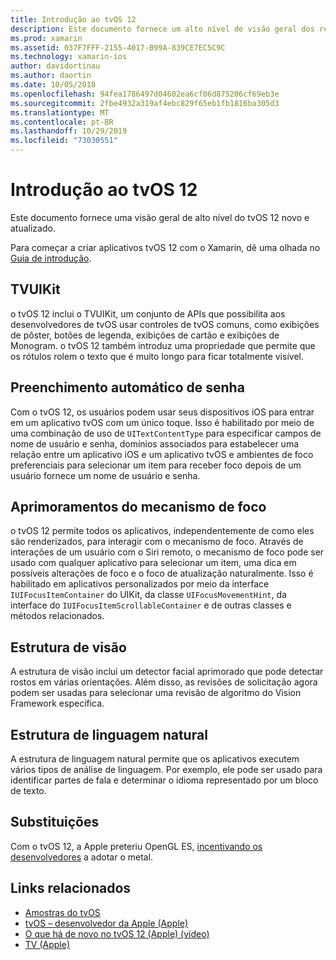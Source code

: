 ```yaml
---
title: Introdução ao tvOS 12
description: Este documento fornece um alto nível de visão geral dos recursos novos e atualizados no tvOS 12 para os quais a versão de visualização do C# Xamarin atualmente fornece associações.
ms.prod: xamarin
ms.assetid: 037F7FFF-2155-4017-B99A-839CE7EC5C9C
ms.technology: xamarin-ios
author: davidortinau
ms.author: daortin
ms.date: 10/05/2018
ms.openlocfilehash: 94fea1786497d04602ea6cf06d875206cf69eb3e
ms.sourcegitcommit: 2fbe4932a319af4ebc829f65eb1fb1816ba305d3
ms.translationtype: MT
ms.contentlocale: pt-BR
ms.lasthandoff: 10/29/2019
ms.locfileid: "73030551"
---
```

# <a name="introduction-to-tvos-12"></a>Introdução ao tvOS 12

Este documento fornece uma visão geral de alto nível do tvOS 12 novo e atualizado.

Para começar a criar aplicativos tvOS 12 com o Xamarin, dê uma olhada no [Guia de introdução](~/ios/platform/introduction-to-ios12/get-started.md).

## <a name="tvuikit"></a>TVUIKit

o tvOS 12 inclui o TVUIKit, um conjunto de APIs que possibilita aos desenvolvedores de tvOS usar controles de tvOS comuns, como exibições de pôster, botões de legenda, exibições de cartão e exibições de Monogram. o tvOS 12 também introduz uma propriedade que permite que os rótulos rolem o texto que é muito longo para ficar totalmente visível.

## <a name="password-autofill"></a>Preenchimento automático de senha

Com o tvOS 12, os usuários podem usar seus dispositivos iOS para entrar em um aplicativo tvOS com um único toque. Isso é habilitado por meio de uma combinação de uso de `UITextContentType` para especificar campos de nome de usuário e senha, domínios associados para estabelecer uma relação entre um aplicativo iOS e um aplicativo tvOS e ambientes de foco preferenciais para selecionar um item para receber foco depois de um usuário fornece um nome de usuário e senha.

## <a name="focus-engine-enhancements"></a>Aprimoramentos do mecanismo de foco

o tvOS 12 permite todos os aplicativos, independentemente de como eles são renderizados, para interagir com o mecanismo de foco. Através de interações de um usuário com o Siri remoto, o mecanismo de foco pode ser usado com qualquer aplicativo para selecionar um item, uma dica em possíveis alterações de foco e o foco de atualização naturalmente. Isso é habilitado em aplicativos personalizados por meio da interface `IUIFocusItemContainer` do UIKit, da classe `UIFocusMovementHint`, da interface do `IUIFocusItemScrollableContainer` e de outras classes e métodos relacionados.

## <a name="vision-framework"></a>Estrutura de visão

A estrutura de visão inclui um detector facial aprimorado que pode detectar rostos em várias orientações. Além disso, as revisões de solicitação agora podem ser usadas para selecionar uma revisão de algoritmo do Vision Framework específica.

## <a name="natural-language-framework"></a>Estrutura de linguagem natural

A estrutura de linguagem natural permite que os aplicativos executem vários tipos de análise de linguagem. Por exemplo, ele pode ser usado para identificar partes de fala e determinar o idioma representado por um bloco de texto.

## <a name="deprecations"></a>Substituições

Com o tvOS 12, a Apple preteriu OpenGL ES, [incentivando os desenvolvedores](https://developer.apple.com/tvos/whats-new/) a adotar o metal.

## <a name="related-links"></a>Links relacionados

- [Amostras do tvOS](https://docs.microsoft.com/samples/browse/?products=xamarin&term=Xamarin.iOS+tvOS)
- [tvOS – desenvolvedor da Apple (Apple)](https://developer.apple.com/tvos/)
- [O que há de novo no tvOS 12 (Apple) (vídeo)](https://developer.apple.com/videos/play/wwdc2018/208/)
- [TV (Apple)](https://www.apple.com/tv/)
